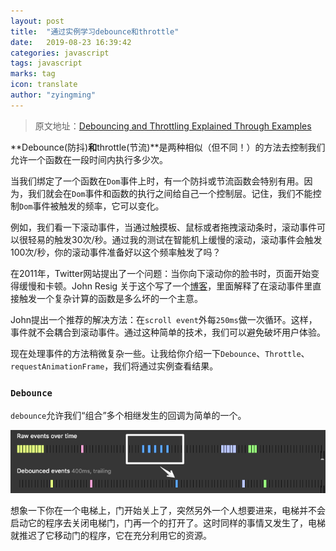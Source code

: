 ```yaml
---
layout: post
title:  "通过实例学习debounce和throttle"
date:   2019-08-23 16:39:42
categories: javascript
tags: javascript
marks: tag
icon: translate
author: "zyingming"
---
```


> 原文地址：[Debouncing and Throttling Explained Through Examples](https://css-tricks.com/debouncing-throttling-explained-examples/)

**Debounce(防抖)**和**throttle(节流)**是两种相似（但不同！）的方法去控制我们允许一个函数在一段时间内执行多少次。

当我们绑定了一个函数在`Dom`事件上时，有一个防抖或节流函数会特别有用。因为，我们就会在`Dom`事件和函数的执行之间给自己一个控制层。记住，我们不能控制`Dom`事件被触发的频率，它可以变化。

例如，我们看一下滚动事件，当通过触摸板、鼠标或者拖拽滚动条时，滚动事件可以很轻易的触发30次/秒。通过我的测试在智能机上缓慢的滚动，滚动事件会触发100次/秒，你的滚动事件准备好以这个频率触发了吗？

在2011年，Twitter网站提出了一个问题：当你向下滚动你的脸书时，页面开始变得缓慢和卡顿。John Resig 关于这个写了一个[博客](https://johnresig.com/blog/learning-from-twitter/)，里面解释了在滚动事件里直接触发一个复杂计算的函数是多么坏的一个主意。

John提出一个推荐的解决方法：在`scroll event`外每`250ms`做一次循环。这样，事件就不会耦合到滚动事件。通过这种简单的技术，我们可以避免破坏用户体验。

现在处理事件的方法稍微复杂一些。让我给你介绍一下`Debounce`、`Throttle`、`requestAnimationFrame`，我们将通过实例查看结果。

### `Debounce`
`debounce`允许我们“组合”多个相继发生的回调为简单的一个。

![debounce](/assets/images/pictures/2019-07/debounce.png)

想象一下你在一个电梯上，门开始关上了，突然另外一个人想要进来，电梯并不会启动它的程序去关闭电梯门，门再一个的打开了。这时同样的事情又发生了，电梯就推迟了它移动门的程序，它在充分利用它的资源。

